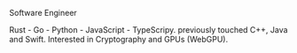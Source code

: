 Software Engineer

Rust - Go - Python - JavaScript - TypeScripy.
previously touched C++, Java and Swift.
Interested in Cryptography and GPUs (WebGPU).
